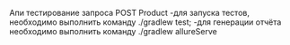 Апи тестирование запроса POST Product
-для запуска тестов, необходимо выполнить команду ./gradlew test;
-для генерации отчёта необходимо выполнить команду ./gradlew allureServe